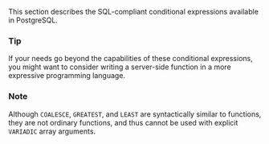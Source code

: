 This section describes the SQL-compliant conditional expressions available in PostgreSQL.

### Tip

If your needs go beyond the capabilities of these conditional  expressions, you might want to consider writing a server-side function  in a more expressive programming language.

### Note

Although `COALESCE`, `GREATEST`, and `LEAST` are syntactically similar to functions, they are not ordinary functions, and thus cannot be used with explicit `VARIADIC` array arguments.